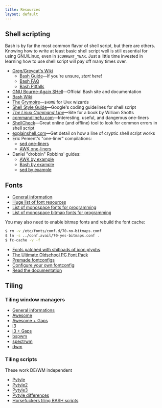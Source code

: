 ```yaml
---
title: Resources
layout: default
---
```


## Shell scripting

Bash is by far the most common flavor of shell script, but there are others.
Knowing how to write at least basic shell script well is still essential for
using GNU/Linux, even in `$CURRENT_YEAR`.  Just a little time invested in
learning how to use shell script will pay off many times over.

- [Greg/Greycat's Wiki](https://mywiki.wooledge.org/)
	- [Bash Guide](https://mywiki.wooledge.org/BashGuide)—If you're unsure, *start here*!
	- [Bash FAQ](https://mywiki.wooledge.org/BashFAQ)
	- [Bash Pitfalls](https://mywiki.wooledge.org/BashPitfalls)
- [GNU Bourne-Again SHell](https://www.gnu.org/software/bash/)—Official Bash site and documentation
- [Bash Wiki](https://wiki.bash-hackers.org/)
- [The Grymoire](https://www.grymoire.com/Unix/index.html)—<code>$HOME</code> for <span style="font-variant:small-caps;">Unix</span> wizards
- [Shell Style Guide](https://google.github.io/styleguide/shellguide.html)—Google's coding guidelines for shell script
- [<cite>The Linux Command Line</cite>](http://linuxcommand.org/tlcl.php)—Site for a book by William Shotts
- [commandlinefu.com](https://www.commandlinefu.com/)—Interesting, useful, and dangerous one-liners
- [ShellCheck](https://www.shellcheck.net/)—Great online (and offline) tool to look for common errors in shell script
- [explainshell.com](https://explainshell.com/)—Get detail on how a line of cryptic shell script works
- Eric Pement's "one-liner" compilations:
	- [sed one-liners](https://www.pement.org/sed/sed1line.txt)
	- [AWK one-liners](https://www.pement.org/awk/awk1line.txt)
- Daniel "drobbin" Robbins' guides:
	- [AWK by example](https://www.funtoo.org/Awk_by_Example,_Part_1)
	- [Bash by example](https://www.funtoo.org/Bash_by_Example,_Part_1)
	- [sed by example](https://www.funtoo.org/Sed_by_Example,_Part_1)

## Fonts
- [General information](https://wiki.archlinux.org/index.php/Fonts)
- [Huge list of font resources](https://github.com/brabadu/awesome-fonts)
- [List of monospace fonts for programming](https://github.com/chrissimpkins/codeface)
- [List of monospace bitmap fonts for programming](https://github.com/Tecate/bitmap-fonts)

You may also need to enable bitmap fonts and rebuild the font cache:

```sh
$ rm -v /etc/fonts/conf.d/70-no-bitmaps.conf
$ ln -s ../conf.avail/70-yes-bitmaps.conf .
$ fc-cache -v -f
```

- [Fonts patched with shitloads of icon glyphs](https://github.com/ryanoasis/nerd-fonts)
- [The Ultimate Oldschool PC Font Pack](https://int10h.org/oldschool-pc-fonts/)
- [Premade fontconfigs](https://wiki.archlinux.org/index.php/Infinality)
- [Configure your own fontconfig](https://wiki.archlinux.org/index.php/Font_configuration)
- [Read the documentation](file:///usr/share/doc/fontconfig/fontconfig-user.html)

## Tiling
### Tiling window managers
- [General informations](https://wiki.archlinux.org/index.php/Window_manager)
- [Awesome](https://wiki.archlinux.org/index.php/Awesome)
- [Awesome + Gaps](https://github.com/copycat-killer/lain)
- [i3](https://wiki.archlinux.org/index.php/I3)
- [i3 + Gaps](https://github.com/Airblader/i3)
- [bspwm](https://wiki.archlinux.org/index.php/Bspwm)
- [spectrwm](https://wiki.archlinux.org/index.php/Spectrwm)
- [dwm](https://wiki.archlinux.org/index.php/Dwm)

### Tiling scripts
These work DE/WM independent

- [Pytyle](https://sourceforge.net/projects/pytyle/)
- [Pytyle2](https://code.google.com/p/pytyle/)
- [Pytyle3](https://github.com/BurntSushi/pytyle3/)
- [Pytyle differences](https://bbs.archlinux.org/viewtopic.php?pid=1058199#p1058199)
- [Horsefuckers tiling BASH scripts](https://twily.info/scripts/tiling/)

